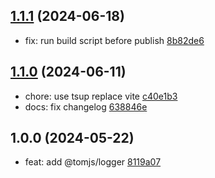 ## [1.1.1](https://github.com/tomjs/utils/compare/logger%401.1.0...logger%401.1.1) (2024-06-18)

- fix: run build script before publish [8b82de6](https://github.com/tomjs/utils/commit/8b82de6)

## [1.1.0](https://github.com/tomjs/utils/compare/%40tomjs%2Flogger%401.0.0...logger%401.1.0) (2024-06-11)

- chore: use tsup replace vite [c40e1b3](https://github.com/tomjs/utils/commit/c40e1b3)
- docs: fix changelog [638846e](https://github.com/tomjs/utils/commit/638846e)

## 1.0.0 (2024-05-22)

- feat: add @tomjs/logger [8119a07](https://github.com/tomjs/utils/commit/8119a07)
